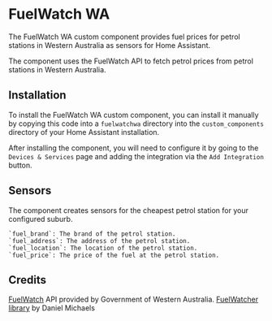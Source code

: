 # FuelWatch WA

The FuelWatch WA custom component provides fuel prices for petrol stations in Western Australia as sensors for Home Assistant.

The component uses the FuelWatch API to fetch petrol prices from petrol stations in Western Australia.

## Installation

To install the FuelWatch WA custom component, you can install it manually by copying this code into a `fuelwatchwa` directory into the `custom_components` directory of your Home Assistant installation.

After installing the component, you will need to configure it by going to the `Devices & Services` page and adding the integration via the `Add Integration` button.

## Sensors

The component creates sensors for the cheapest petrol station for your configured suburb.

    `fuel_brand`: The brand of the petrol station.
    `fuel_address`: The address of the petrol station.
    `fuel_location`: The location of the petrol station.
    `fuel_price`: The price of the fuel at the petrol station.


## Credits

[FuelWatch](https://www.fuelwatch.wa.gov.au/) API provided by Government of Western Australia.
[FuelWatcher library](https://github.com/danielmichaels/fuelwatcher) by Daniel Michaels